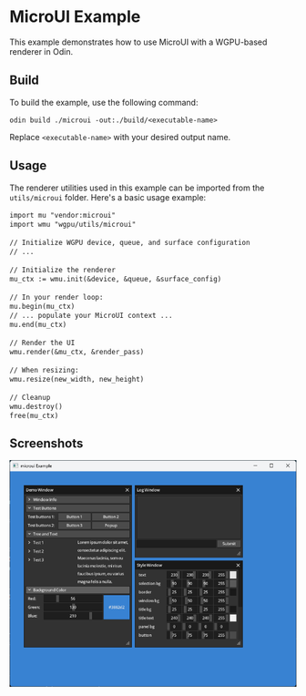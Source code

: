 # MicroUI Example

This example demonstrates how to use MicroUI with a WGPU-based renderer in Odin.

## Build

To build the example, use the following command:

```shell
odin build ./microui -out:./build/<executable-name>
```

Replace `<executable-name>` with your desired output name.

## Usage

The renderer utilities used in this example can be imported from the `utils/microui` folder. Here's a basic usage example:

```odin
import mu "vendor:microui"
import wmu "wgpu/utils/microui"

// Initialize WGPU device, queue, and surface configuration
// ...

// Initialize the renderer
mu_ctx := wmu.init(&device, &queue, &surface_config)

// In your render loop:
mu.begin(mu_ctx)
// ... populate your MicroUI context ...
mu.end(mu_ctx)

// Render the UI
wmu.render(&mu_ctx, &render_pass)

// When resizing:
wmu.resize(new_width, new_height)

// Cleanup
wmu.destroy()
free(mu_ctx)
```

## Screenshots

![MicroUI Example](./microui.png)
